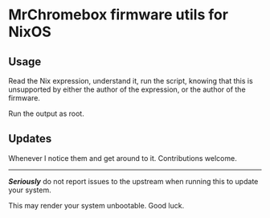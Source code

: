 MrChromebox firmware utils for NixOS
====================================


## Usage

Read the Nix expression, understand it, run the script, knowing that
this is unsupported by either the author of the expression, or the
author of the firmware.

Run the output as root.

## Updates

Whenever I notice them and get around to it. Contributions welcome.

* * *

***Seriously*** do not report issues to the upstream when running
this to update your system.

This may render your system unbootable. Good luck.
